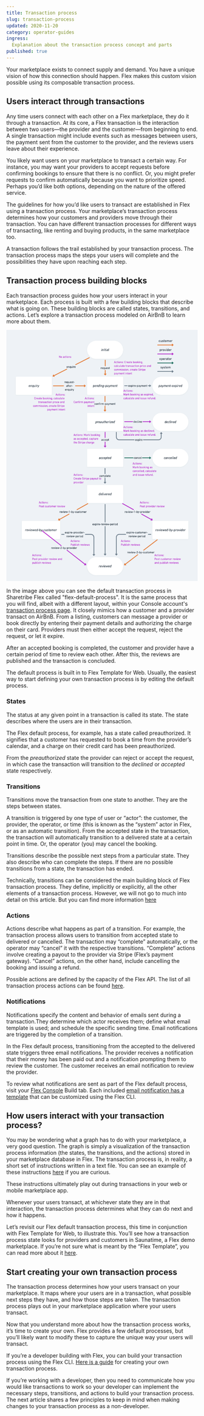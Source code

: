 ```yaml
---
title: Transaction process
slug: transaction-process
updated: 2020-11-20
category: operator-guides
ingress:
  Explanation about the transaction process concept and parts
published: true
---
```


Your marketplace exists to connect supply and demand. You have a unique vision of how this connection should happen. Flex makes this custom vision possible using its composable transaction process. 

## Users interact through transactions 

Any time users connect with each other on a Flex marketplace, they do it through a transaction. At its core, a Flex transaction is the interaction between two users—the provider and the customer—from beginning to end. A single transaction might include events such as messages between users, the payment sent from the customer to the provider, and the reviews users leave about their experience. 

You likely want users on your marketplace to transact a certain way. For instance, you may want your providers to accept requests before confirming bookings to ensure that there is no conflict. Or, you might prefer requests to confirm automatically because you want to prioritize speed. Perhaps you’d like both options, depending on the nature of the offered service. 

The guidelines for how you’d like users to transact are established in Flex using a transaction process. Your marketplace’s transaction process determines how your customers and providers move through their transaction. You can have different transaction processes for different ways of transacting, like renting and buying products, in the same marketplace too. 

A transaction follows the trail established by your transaction process. The transaction process maps the steps your users will complete and the possibilities they have upon reaching each step. 

## Transaction process building blocks 

Each transaction process guides how your users interact in your marketplace. Each process is built with a few building blocks that describe what is going on. These building blocks are called states, transitions, and actions. Let’s explore a transaction process modeled on AirBnB to learn more about them.

![Default transaction process](./complete-transaction-process.png)

In the image above you can see the default transaction process in Sharetribe Flex called "flex-default-process". It is the same process that you will find, albeit with a different layout, within your Console account's [transaction process page](https://flex-console.sharetribe.com/transaction-processes). It closely mimics how a customer and a provider transact on AirBnB. From a listing, customers can message a provider or book directly by entering their payment details and authorizing the charge on their card. Providers must then either accept the request, reject the request, or let it expire. 

After an accepted booking is completed, the customer and provider have a certain period of time to review each other. After this, the reviews are published and the transaction is concluded. 

The default process is built in to Flex Template for Web. Usually, the easiest way to start defining your own transaction process is by editing the default process.

### States

The status at any given point in a transaction is called its state. The state describes where the users are in their transaction.  

The Flex default process, for example, has a state called preauthorized. It signifies that a customer has requested to book a time from the provider’s calendar, and a charge on their credit card has been preauthorized.

From the *preauthorized* state the provider can reject or accept the request, in which case the transaction will transition to the *declined* or *accepted* state respectively.

### Transitions

Transitions move the transaction from one state to another. They are the steps between states. 

A transition is triggered by one type of user or “actor”: the customer, the provider, the operator, or time (this is known as the “system” actor in Flex, or as an automatic transition). From the accepted state in the transaction, the transaction will automatically transition to a delivered state at a certain point in time. Or, the operator (you) may cancel the booking.

Transitions describe the possible next steps from a particular state. They also describe who can complete the steps. If there are no possible transitions from a state, the transaction has ended.

Technically, transitions can be considered the main building block of Flex transaction process. They define, implicitly or explicitly, all the other elements of a transaction process. However, we will not go to much into detail on this article. But you can find more information [here](https://www.sharetribe.com/docs/references/transaction-process-format/)

### Actions

Actions describe what happens as part of a transition. For example, the transaction process allows users to transition from accepted state to delivered or cancelled. The transaction may “complete” automatically, or the operator may “cancel” it with the respective transitions. “Complete” actions involve creating a payout to the provider via Stripe (Flex’s payment gateway). “Cancel” actions, on the other hand, include cancelling the booking and issuing a refund. 

Possible actions are defined by the capacity of the Flex API. The list of all transaction process actions can be found [here](https://www.sharetribe.com/docs/references/transaction-process-actions/#stripe-integration).

### Notifications

Notifications specify the content and behavior of emails sent during a transaction.They determine which actor receives them; define what email template is used; and schedule the specific sending time. Email notifications are triggered by the completion of a transition. 

In the Flex default process, transitioning from the accepted to the delivered state triggers three email notifications. The provider receives a notification that their money has been paid out and a notification prompting them to review the customer. The customer receives an email notification to review the provider. 

To review what notifications are sent as part of the Flex default process, visit your [Flex Console](https://www.sharetribe.com/docs/background/concepts/#console) Build tab. Each included [email notification has a template](https://www.sharetribe.com/docs/references/email-templates/#editing-transaction-emails) that can be customized using the Flex CLI.


<transactionprocesscomponentscarousel title="Transaction process components">

</transactionprocesscomponentscarousel>

## How users interact with your transaction process?

You may be wondering what a graph has to do with your marketplace, a very good question. The graph is simply a visualization of the transaction process information (the states, the transitions, and the actions) stored in your marketplace database in Flex. The transaction process is, in reality, a short set of instructions written in a text file. You can see an example of these instructions [here](https://github.com/sharetribe/flex-example-processes/blob/master/flex-default-process/process.edn) if you are curious.

These instructions ultimately play out during transactions in your web or mobile marketplace app. 

Whenever your users transact, at whichever state they are in that interaction, the transaction process determines what they can do next and how it happens. 

Let’s revisit our Flex default transaction process, this time in conjunction with Flex Template for Web, to illustrate this. You’ll see how a transaction process state looks for providers and customers in Saunatime, a Flex demo marketplace.  If you’re not sure what is meant by the “Flex Template”, you can read more about it [here](https://www.sharetribe.com/docs/background/concepts/#flex-templates-for-web-ftw).

<txnprocessuxcarousel title="Transaction process and user experience">

</txnprocessuxcarousel>

## Start creating your own transaction process

The transaction process determines how your users transact on your marketplace. It maps where your users are in a transaction, what possible next steps they have, and how those steps are taken. The transaction process plays out in your marketplace application where your users transact. 

Now that you understand more about how the transaction process works, it’s time to create your own. Flex provides a few default processes, but you’ll likely want to modify these to capture the unique way your users will transact.

If you’re a developer building with Flex, you can build your transaction process using the Flex CLI. [Here is a guide](https://www.sharetribe.com/docs/tutorial-transaction-process/create-transaction-process/) for creating your own transaction process.

If you’re working with a developer, then you need to communicate how you would like transactions to work so your developer can implement the necessary steps, transitions, and actions to build your transaction process. The next article shares a few principles to keep in mind when making changes to your transaction process as a non-developer.
 
